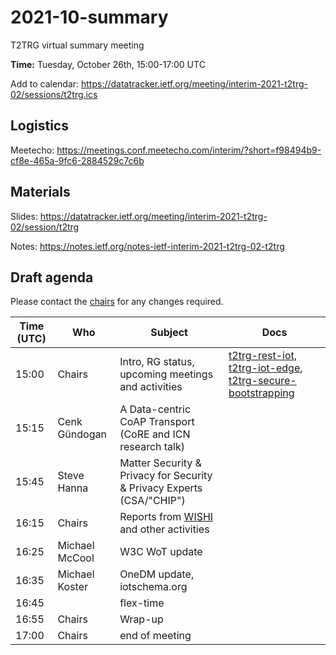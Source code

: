 # 2021-10-summary

T2TRG virtual summary meeting 

**Time:** Tuesday, October 26th, 15:00-17:00 UTC

Add to calendar: https://datatracker.ietf.org/meeting/interim-2021-t2trg-02/sessions/t2trg.ics

## Logistics

Meetecho: https://meetings.conf.meetecho.com/interim/?short=f98494b9-cf8e-465a-9fc6-2884529c7c6b

## Materials

Slides: https://datatracker.ietf.org/meeting/interim-2021-t2trg-02/session/t2trg

Notes: https://notes.ietf.org/notes-ietf-interim-2021-t2trg-02-t2trg

## Draft agenda

Please contact the [chairs][] for any changes required.

| Time (UTC) | Who                 | Subject                                            | Docs                                        |
|------------|---------------------|----------------------------------------------------|---------------------------------------------|
|      15:00 | Chairs              | Intro, RG status, upcoming meetings and activities | [t2trg-rest-iot][restiot], [t2trg-iot-edge][iot-edge], [t2trg-secure-bootstrapping][sec]        |
|      15:15 | Cenk Gündogan       | A Data-centric CoAP Transport (CoRE and ICN research talk) |                                     |
|      15:45 | Steve Hanna         | Matter Security & Privacy for Security & Privacy Experts (CSA/"CHIP") |                          |
|      16:15 | Chairs              | Reports from [WISHI][] and other activities        |                                             |
|      16:25 | Michael McCool      | W3C WoT update                                     |                                             |
|      16:35 | Michael Koster      | OneDM update, iotschema.org                        |                                             |
|      16:45 |                     | flex-time                                          |                                             |
|      16:55 | Chairs              | Wrap-up                                            |                                             |
|      17:00 | Chairs              | end of meeting                                     |                                             |



[WISHI]: https://github.com/t2trg/wishi/wiki/Agenda-items
[restiot]: https://tools.ietf.org/html/draft-irtf-t2trg-rest-iot
[chairs]: mailto:t2trg-chairs@irtf.org
[iot-edge]: https://datatracker.ietf.org/doc/html/draft-irtf-t2trg-iot-edge-03
[sec]: https://datatracker.ietf.org/doc/html/draft-irtf-t2trg-secure-bootstrapping-01
